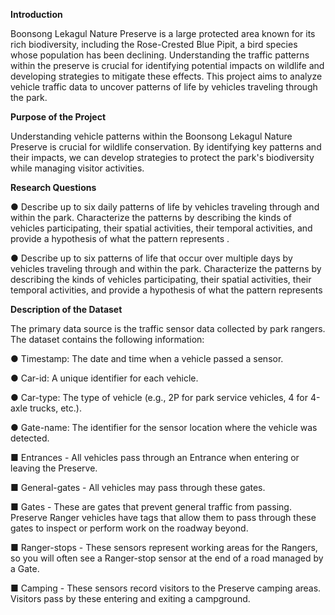 **Introduction**

Boonsong Lekagul Nature Preserve is a large protected area known for its rich biodiversity, including the Rose-Crested Blue Pipit, a bird species whose population has been declining. Understanding the traffic patterns within the preserve is crucial for identifying potential impacts on wildlife and developing strategies to mitigate these effects. This project aims to analyze vehicle traffic data to uncover patterns of life by vehicles traveling through the park.

**Purpose of the Project**

Understanding vehicle patterns within the Boonsong Lekagul Nature Preserve is crucial for wildlife conservation. By identifying key patterns and their impacts, we can develop strategies to protect the park's biodiversity while managing visitor activities.

**Research Questions**

● Describe up to six daily patterns of life by vehicles traveling through and within the park. Characterize the patterns by describing the kinds of vehicles participating, their spatial activities, their temporal activities, and provide a hypothesis of what the pattern represents .

● Describe up to six patterns of life that occur over multiple days by vehicles traveling through and within the park. Characterize the patterns by describing the kinds of vehicles participating, their spatial activities, their temporal activities, and provide a hypothesis of what the pattern represents

**Description of the Dataset**

The primary data source is the traffic sensor data collected by park rangers.
The dataset contains the following information:

● Timestamp: The date and time when a vehicle passed a sensor.

● Car-id: A unique identifier for each vehicle.

● Car-type: The type of vehicle (e.g., 2P for park service vehicles, 4 for 4-axle
trucks, etc.).

● Gate-name: The identifier for the sensor location where the vehicle was detected.

■ Entrances - All vehicles pass through an Entrance when entering or leaving the Preserve.

■ General-gates - All vehicles may pass through these gates.

■ Gates - These are gates that prevent general traffic from passing.
Preserve Ranger vehicles have tags that allow them to pass through these
gates to inspect or perform work on the roadway beyond.

■ Ranger-stops - These sensors represent working areas for the Rangers, so you will often see a Ranger-stop sensor at the end of a road managed by a
Gate.

■ Camping - These sensors record visitors to the Preserve camping areas. Visitors pass by these entering and exiting a campground.
